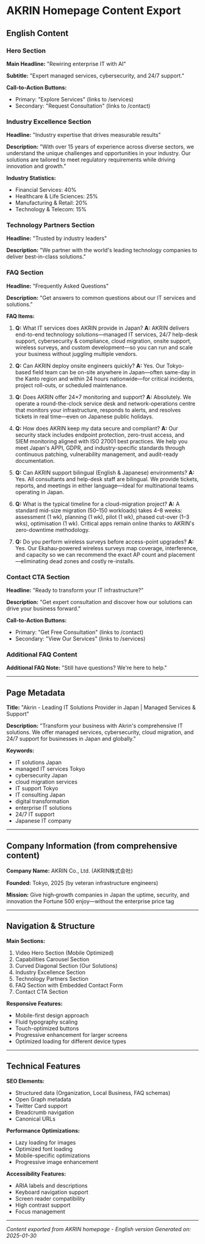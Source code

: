 # AKRIN Homepage Content Export

## English Content

### Hero Section

**Main Headline:** "Rewiring enterprise IT with AI"

**Subtitle:** "Expert managed services, cybersecurity, and 24/7 support."

**Call-to-Action Buttons:**
- Primary: "Explore Services" (links to /services)
- Secondary: "Request Consultation" (links to /contact)

### Industry Excellence Section

**Headline:** "Industry expertise that drives measurable results"

**Description:** "With over 15 years of experience across diverse sectors, we understand the unique challenges and opportunities in your industry. Our solutions are tailored to meet regulatory requirements while driving innovation and growth."

**Industry Statistics:**
- Financial Services: 40%
- Healthcare & Life Sciences: 25%
- Manufacturing & Retail: 20%
- Technology & Telecom: 15%

### Technology Partners Section

**Headline:** "Trusted by industry leaders"

**Description:** "We partner with the world's leading technology companies to deliver best-in-class solutions."

### FAQ Section

**Headline:** "Frequently Asked Questions"

**Description:** "Get answers to common questions about our IT services and solutions."

**FAQ Items:**

1. **Q:** What IT services does AKRIN provide in Japan?
   **A:** AKRIN delivers end-to-end technology solutions—managed IT services, 24/7 help-desk support, cybersecurity & compliance, cloud migration, onsite support, wireless surveys, and custom development—so you can run and scale your business without juggling multiple vendors.

2. **Q:** Can AKRIN deploy onsite engineers quickly?
   **A:** Yes. Our Tokyo-based field team can be on-site anywhere in Japan—often same-day in the Kanto region and within 24 hours nationwide—for critical incidents, project roll-outs, or scheduled maintenance.

3. **Q:** Does AKRIN offer 24×7 monitoring and support?
   **A:** Absolutely. We operate a round-the-clock service desk and network-operations centre that monitors your infrastructure, responds to alerts, and resolves tickets in real time—even on Japanese public holidays.

4. **Q:** How does AKRIN keep my data secure and compliant?
   **A:** Our security stack includes endpoint protection, zero-trust access, and SIEM monitoring aligned with ISO 27001 best practices. We help you meet Japan's APPI, GDPR, and industry-specific standards through continuous patching, vulnerability management, and audit-ready documentation.

5. **Q:** Can AKRIN support bilingual (English & Japanese) environments?
   **A:** Yes. All consultants and help-desk staff are bilingual. We provide tickets, reports, and meetings in either language—ideal for multinational teams operating in Japan.

6. **Q:** What is the typical timeline for a cloud-migration project?
   **A:** A standard mid-size migration (50–150 workloads) takes 4–8 weeks: assessment (1 wk), planning (1 wk), pilot (1 wk), phased cut-over (1–3 wks), optimisation (1 wk). Critical apps remain online thanks to AKRIN's zero-downtime methodology.

7. **Q:** Do you perform wireless surveys before access-point upgrades?
   **A:** Yes. Our Ekahau-powered wireless surveys map coverage, interference, and capacity so we can recommend the exact AP count and placement—eliminating dead zones and costly re-installs.

### Contact CTA Section

**Headline:** "Ready to transform your IT infrastructure?"

**Description:** "Get expert consultation and discover how our solutions can drive your business forward."

**Call-to-Action Buttons:**
- Primary: "Get Free Consultation" (links to /contact)
- Secondary: "View Our Services" (links to /services)

### Additional FAQ Content

**Additional FAQ Note:** "Still have questions? We're here to help."

---

## Page Metadata

**Title:** "Akrin - Leading IT Solutions Provider in Japan | Managed Services & Support"

**Description:** "Transform your business with Akrin's comprehensive IT solutions. We offer managed services, cybersecurity, cloud migration, and 24/7 support for businesses in Japan and globally."

**Keywords:**
- IT solutions Japan
- managed IT services Tokyo
- cybersecurity Japan
- cloud migration services
- IT support Tokyo
- IT consulting Japan
- digital transformation
- enterprise IT solutions
- 24/7 IT support
- Japanese IT company

---

## Company Information (from comprehensive content)

**Company Name:** AKRIN Co., Ltd. (AKRIN株式会社)

**Founded:** Tokyo, 2025 (by veteran infrastructure engineers)

**Mission:** Give high‑growth companies in Japan the uptime, security, and innovation the Fortune 500 enjoy—without the enterprise price tag

---

## Navigation & Structure

**Main Sections:**
1. Video Hero Section (Mobile Optimized)
2. Capabilities Carousel Section
3. Curved Diagonal Section (Our Solutions)
4. Industry Excellence Section
5. Technology Partners Section
6. FAQ Section with Embedded Contact Form
7. Contact CTA Section

**Responsive Features:**
- Mobile-first design approach
- Fluid typography scaling
- Touch-optimized buttons
- Progressive enhancement for larger screens
- Optimized loading for different device types

---

## Technical Features

**SEO Elements:**
- Structured data (Organization, Local Business, FAQ schemas)
- Open Graph metadata
- Twitter Card support
- Breadcrumb navigation
- Canonical URLs

**Performance Optimizations:**
- Lazy loading for images
- Optimized font loading
- Mobile-specific optimizations
- Progressive image enhancement

**Accessibility Features:**
- ARIA labels and descriptions
- Keyboard navigation support
- Screen reader compatibility
- High contrast support
- Focus management

---

*Content exported from AKRIN homepage - English version*
*Generated on: 2025-01-30*
